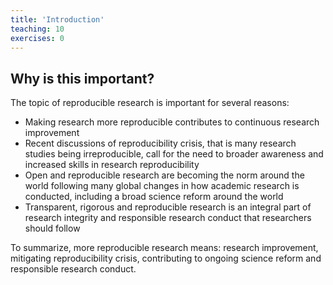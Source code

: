 ```yaml
---
title: 'Introduction'
teaching: 10
exercises: 0
---
```


## Why is this important?
The topic of reproducible research is important for several reasons:

- Making research more reproducible contributes to continuous research improvement
- Recent discussions of reproducibility crisis, that is many research studies being irreproducible, call for the need to broader awareness and increased skills in research reproducibility
- Open and reproducible research are becoming the norm around the world following many global changes in how academic research is conducted, including a broad science reform around the world
- Transparent, rigorous and reproducible research is an integral part of research integrity and responsible research conduct that researchers should follow

To summarize, more reproducible research means: research improvement, mitigating reproducibility crisis, contributing to ongoing science reform and responsible research conduct.
